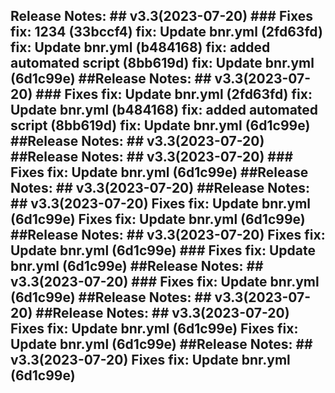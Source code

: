 ## Release Notes: ## v3.3(2023-07-20) ### Fixes fix: 1234 (33bccf4) fix: Update bnr.yml (2fd63fd) fix: Update bnr.yml (b484168) fix: added automated script (8bb619d) fix: Update bnr.yml (6d1c99e) ##Release Notes: ## v3.3(2023-07-20) ### Fixes fix: Update bnr.yml (2fd63fd) fix: Update bnr.yml (b484168) fix: added automated script (8bb619d) fix: Update bnr.yml (6d1c99e) ##Release Notes: ## v3.3(2023-07-20) ##Release Notes: ## v3.3(2023-07-20) ### Fixes fix: Update bnr.yml (6d1c99e) ##Release Notes: ## v3.3(2023-07-20) ##Release Notes: ## v3.3(2023-07-20) Fixes fix: Update bnr.yml (6d1c99e) Fixes fix: Update bnr.yml (6d1c99e) ##Release Notes: ## v3.3(2023-07-20) Fixes fix: Update bnr.yml (6d1c99e) ### Fixes fix: Update bnr.yml (6d1c99e) ##Release Notes: ## v3.3(2023-07-20) ### Fixes fix: Update bnr.yml (6d1c99e) ##Release Notes: ## v3.3(2023-07-20) ##Release Notes: ## v3.3(2023-07-20) Fixes fix: Update bnr.yml (6d1c99e) Fixes fix: Update bnr.yml (6d1c99e) ##Release Notes: ## v3.3(2023-07-20) Fixes fix: Update bnr.yml (6d1c99e)
